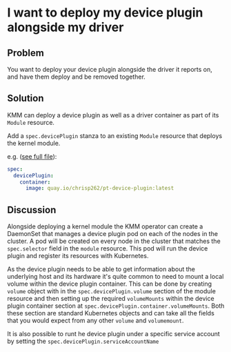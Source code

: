 # I want to deploy my device plugin alongside my driver

## Problem

You want to deploy your device plugin alongside the driver it reports on, and have them deploy and be removed together.

## Solution

KMM can deploy a device plugin as well as a driver container as part of its `Module` resource.

Add a `spec.devicePlugin` stanza to an existing `Module` resource that deploys the kernel module.

e.g. ([see full file](kmm_with_device_plugin.yaml)):

```yaml
spec:
  devicePlugin:
    container:
      image: quay.io/chrisp262/pt-device-plugin:latest
```

## Discussion

Alongside deploying a kernel module the KMM operator can create a DaemonSet that manages a device plugin pod on each of the nodes in the cluster. A pod will be created on every node in the cluster that matches the `spec.selector` field in the `module` resource. This pod will run the device plugin and register its resources with Kubernetes.

As the device plugin needs to be able to get information about the underlying host and its hardware it's quite common to need to mount a local volume within the device plugin container. This can be done by creating `volume` object with in the `spec.devicePlugin.volume` section of the module resource and then setting up the required `volumeMounts` within the device plugin container section at `spec.devicePlugin.container.volumeMounts`. Both these section are standard Kubernetes objects and can take all the fields that you would expect from any other `volume` and `volumemount`.

It is also possible to runt he device plugin under a specific service account by setting the `spec.devicePlugin.serviceAccountName`
